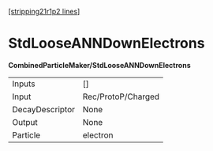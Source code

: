 [[stripping21r1p2 lines]](./stripping21r1p2-index)

# StdLooseANNDownElectrons

**CombinedParticleMaker/StdLooseANNDownElectrons**

|                 |                    |
|-----------------|--------------------|
| Inputs          | []               |
| Input           | Rec/ProtoP/Charged |
| DecayDescriptor | None               |
| Output          | None               |
| Particle        | electron           |

